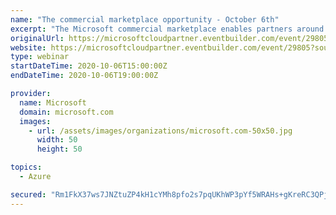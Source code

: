 ```yaml
---
name: "The commercial marketplace opportunity - October 6th"
excerpt: "The Microsoft commercial marketplace enables partners around the world to accelerate their growth by providing access to over 4 million monthly users, joint go-to-market benefits, and resources across the broader partner ecosystem. These office hours will help you take advantage of the rapidly changing"
originalUrl: https://microsoftcloudpartner.eventbuilder.com/event/29805?source=ACOM
website: https://microsoftcloudpartner.eventbuilder.com/event/29805?source=ACOM
type: webinar
startDateTime: 2020-10-06T15:00:00Z
endDateTime: 2020-10-06T19:00:00Z

provider:
  name: Microsoft
  domain: microsoft.com
  images:
    - url: /assets/images/organizations/microsoft.com-50x50.jpg
      width: 50
      height: 50

topics:
  - Azure

secured: "Rm1FkX37ws7JNZtuZP4kH1cYMh8pfo2s7pqUKhWP3pYf5WRAHs+gKreRC3QPjQYy9aE9Cgb1Lma7sHnIFk2N52vGbK3oegvdwZChQ2OGTfIWZOYbUBu1SkZyfjq2F/uPp8Efn3KOxbFqlKzBxO3vHtPTXu+hMD+uBV4NfuF042DsGAz8Suo1GnDrdxT7N0M3Cx1epT38gEue5ovhMzqsccE0ZCS26nkeortJ05XSKDQnvwGLgXVZJgyxgu8MrXe8tp0t7gnTwqQtKB9iv1zp/JFDbrfapZfn6YnhQ3xCu+N1WLBWvSnfHL18Msum2ew3JWE59LCJ3btafnlg/74L9QgtRWwFZ9uJCco307x3rQ4=;3QRn0XnSKgjGgGPTXNyMmA=="
---
```


